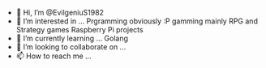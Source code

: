 - 👋 Hi, I’m @EvilgeniuS1982
- 👀 I’m interested in ...
Prgramming obviously :P
gamming mainly RPG and Strategy games
Raspberry Pi projects
- 🌱 I’m currently learning ...
Golang
- 💞️ I’m looking to collaborate on ...
- 📫 How to reach me ...

<!---
EvilgeniuS1982/EvilgeniuS1982 is a ✨ special ✨ repository because its `README.md` (this file) appears on your GitHub profile.
You can click the Preview link to take a look at your changes.
--->

